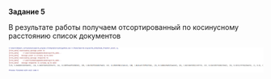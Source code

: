**Задание 5**

В результате работы получаем отсортированный по косинусному расстоянию список документов

![Скрин](task5.png)